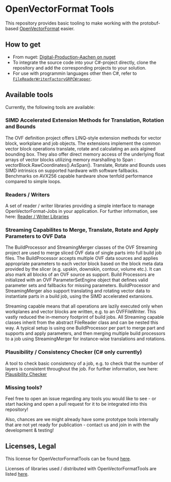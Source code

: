 # OpenVectorFormat Tools
This repository provides basic tooling to make working with the protobuf-based [OpenVectorFormat](https://github.com/Digital-Production-Aachen/OpenVectorFormat) easier.

## How to get
* From nuget: [Digital-Production-Aachen on nuget](https://www.nuget.org/profiles/Digital-Production-Aachen)
* To integrate the source code into your C#-project directly, clone the repository and add the corresponding projects to your solution.
* For use with programmin languages other then C#, refer to [`FileReaderWriterFactoryGRPCWrapper`](ReaderWriter/FileReaderWriterFactoryGRPCWrapper).

## Available tools
Currently, the following tools are available:

### SIMD Accelerated Extension Methods for Translation, Rotation and Bounds
The OVF definition project offers LINQ-style extension methods for vector block, workplane and job objects.
The extensions implement the common vector block operations translate, rotate and calculating an axis algined bounding box.
They also offer direct memory access of the underlying float arrays of vector blocks utilizing memory marshalling to Span<float> : vectorBlock.RawCoordinates().AsSpan().
Translate, Rotate and Bounds uses SIMD intrinsics on supported hardware with software fallbacks. Benchmarks on AVX256 capable hardware show tenfold performance compared to simple loops.

### Readers / Writers
A set of reader / writer libraries providing a simple interface to manage OpenVectorFormat-Jobs in your application.
For further information, see here: [Reader / Writer Libraries](ReaderWriter)

### Streaming Capabilites to Merge, Translate, Rotate and Apply Parameters to OVF Data
The BuildProcessor and StreamingMerger classes of the OVF Streaming project are used to merge sliced OVF data of single parts into full build job files.
The BuildProcessor accepts multiple OVF data sources and applies appropriate parameters to each vector block based on the block meta data provided by the slicer (e.g. upskin, downskin, contour, volume etc.).
It can also mark all blocks of an OVF source as support. Build Processors are initialized with an OVF ParameterSetEngine object that defines valid parameter sets and fallbacks for missing parameters.
BuildProcessor and StreamingMerger also support translating and rotating vector data to instantiate parts in a build job, using the SIMD accelerated extansions.

Streaming capable means that all operations are lazily executed only when workplanes and vector blocks are written, e.g. to an OVFFileWriter. This vastly reduced the in-memory footprint of build jobs.
All Streaming capable classes inherit from the abstract FileReader class and can be nested this way. A typical setup is using one BuildProcessor per part to merge part and supports and apply parameters,
and then merging multiple build processors to a job using StreamingMerger for instance-wise translations and rotations.

### Plausibility / Consistency Checker (C# only currently)
A tool to check basic consistency of a job, e.g. to check that the number of layers is consistent throughout the job. For further information, see here: [Plausibility Checker](PlausibilityChecker)

### Missing tools?
Feel free to open an issue regarding any tools you would like to see - or start hacking and open a pull request for it to be integrated into this repository!

Also, chances are we might already have some prototype tools internally that are not yet ready for publication - contact us and join in with the development & testing!

## Licenses, Legal
This license for OpenVectorFormatTools can be found [here](LICENSE).

Licenses of libraries used / distributed with OpenVectorFormatTools are listed [here](Licenses_of_used_libraries.md).
